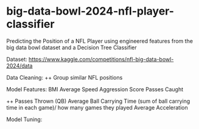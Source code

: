 # big-data-bowl-2024-nfl-player-classifier
Predicting the Position of a NFL Player using engineered features from the big data bowl dataset and a Decision Tree Classifier

Dataset: https://www.kaggle.com/competitions/nfl-big-data-bowl-2024/data

Data Cleaning:
++
Group similar NFL positions

Model Features:
BMI
Average Speed
Aggression Score
Passes Caught

++
Passes Thrown (QB)
Average Ball Carrying Time (sum of ball carrying time in each game)/ how many games they played
Average Acceleration


Model Tuning: